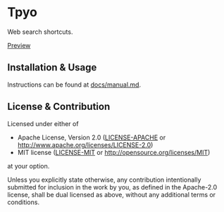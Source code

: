 # Tpyo

Web search shortcuts.

[Preview](https://user-images.githubusercontent.com/1842143/129476952-448f82f3-a48d-4bd1-9e2e-d9d2328de5cf.mp4)

## Installation & Usage

Instructions can be found at [docs/manual.md](docs/manual.md).

## License & Contribution

Licensed under either of

* Apache License, Version 2.0
  ([LICENSE-APACHE](LICENSE-APACHE) or http://www.apache.org/licenses/LICENSE-2.0)
* MIT license
  ([LICENSE-MIT](LICENSE-MIT) or http://opensource.org/licenses/MIT)

at your option.

Unless you explicitly state otherwise, any contribution intentionally submitted
for inclusion in the work by you, as defined in the Apache-2.0 license, shall be
dual licensed as above, without any additional terms or conditions.
